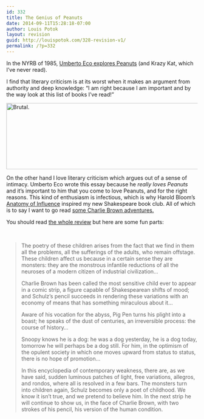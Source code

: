 ```yaml
---
id: 332
title: The Genius of Peanuts
date: 2014-09-11T15:28:18-07:00
author: Louis Potok
layout: revision
guid: http://louispotok.com/328-revision-v1/
permalink: /?p=332
---
```

In the NYRB of 1985, [Umberto Eco explores Peanuts](http://www.nybooks.com/articles/archives/1985/jun/13/on-krazy-kat-and-peanuts/) (and Krazy Kat, which I&#8217;ve never read).

I find that literary criticism is at its worst when it makes an argument from authority and deep knowledge: &#8220;I am right because I am important and by the way look at this list of books I&#8217;ve read!&#8221;

[<img loading="lazy" class="alignnone" src="http://i.huffpost.com/gen/1384091/thumbs/o-SPIKE-570.jpg?1" alt="Brutal." width="570" height="174" />](http://i.huffpost.com/gen/1384091/thumbs/o-SPIKE-570.jpg?1)

On the other hand I love literary criticism which argues out of a sense of intimacy. Umberto Eco wrote this essay because he _really loves Peanuts_ and it&#8217;s important to him that you come to love Peanuts, and for the right reasons. This kind of enthusiasm is infectious, which is why Harold Bloom&#8217;s [Anatomy of Influence](http://www.amazon.com/gp/product/0300181442/ref=as_li_tl?ie=UTF8&camp=1789&creative=390957&creativeASIN=0300181442&linkCode=as2&tag=capilactio-20&linkId=FODGCQQNAKHGQMQ7) inspired my new Shakespeare book club. All of which is to say I want to go read [some Charlie Brown adventures.](http://www.amazon.com/gp/product/1560978686/ref=as_li_tl?ie=UTF8&camp=1789&creative=390957&creativeASIN=1560978686&linkCode=as2&tag=capilactio-20&linkId=YFMKOLRSJL4H3Z5Z)

You should read [the whole review](http://www.nybooks.com/articles/archives/1985/jun/13/on-krazy-kat-and-peanuts/) but here are some fun parts:

&nbsp;

> The poetry of these children arises from the fact that we find in them all the problems, all the sufferings of the adults, who remain offstage. These children affect us because in a certain sense they are monsters: they are the monstrous infantile reductions of all the neuroses of a modern citizen of industrial civilization&#8230;
> 
> Charlie Brown has been called the most sensitive child ever to appear in a comic strip, a figure capable of Shakespearean shifts of mood; and Schulz’s pencil succeeds in rendering these variations with an economy of means that has something miraculous about it&#8230;
> 
> Aware of his vocation for the abyss, Pig Pen turns his plight into a boast; he speaks of the dust of centuries, an irreversible process: the course of history&#8230;
> 
> Snoopy knows he is a dog: he was a dog yesterday, he is a dog today, tomorrow he will perhaps be a dog still. For him, in the optimism of the opulent society in which one moves upward from status to status, there is no hope of promotion&#8230;
> 
> In this encyclopedia of contemporary weakness, there are, as we have said, sudden luminous patches of light, free variations, allegros, and rondos, where all is resolved in a few bars. The monsters turn into children again, Schulz becomes only a poet of childhood. We know it isn’t true, and we pretend to believe him. In the next strip he will continue to show us, in the face of Charlie Brown, with two strokes of his pencil, his version of the human condition.